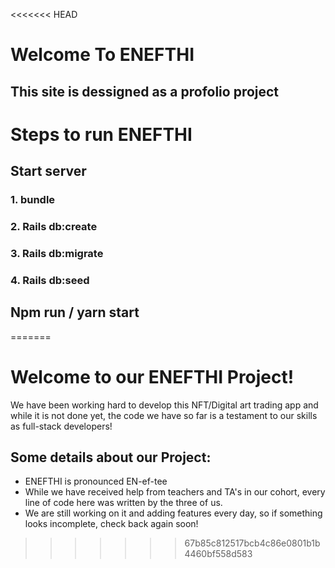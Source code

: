 <<<<<<< HEAD

#  Welcome To ENEFTHI

## This site is dessigned as a profolio project

# Steps to run ENEFTHI
## Start server
### 1. bundle
### 2. Rails db:create 
### 3. Rails db:migrate 
### 4. Rails db:seed

## Npm run / yarn start
=======
# Welcome to our ENEFTHI Project!
We have been working hard to develop this NFT/Digital art trading app and while it is not done yet,
the code we have so far is a testament to our skills as full-stack developers! 

## Some details about our Project:
 - ENEFTHI is pronounced EN-ef-tee
 - While we have received help from teachers and TA's in our cohort, every line of code here was written by the three of us.
 - We are still working on it and adding features every day, so if something looks incomplete, check back again soon!

>>>>>>> 67b85c812517bcb4c86e0801b1b4460bf558d583
